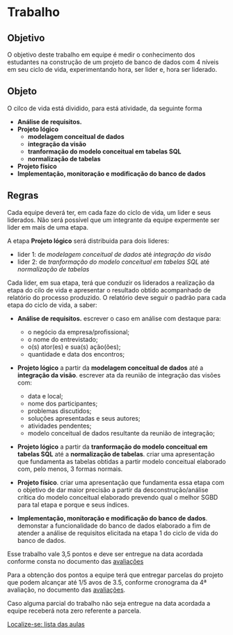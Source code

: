 # Trabalho

## Objetivo

O objetivo deste trabalho em equipe é medir o conhecimento dos estudantes na construção de um projeto de banco de dados com 4 níveis em seu ciclo de vida, experimentando hora, ser lider e, hora ser liderado.

## Objeto

O cilco de vida está dividido, para está atividade, da seguinte forma

- **Análise de requisitos.**
- **Projeto lógico**
    - **modelagem conceitual de dados**
    - **integração da visão**
    - **tranformação do modelo conceitual em tabelas SQL**    
    - **normalização de tabelas**
- **Projeto físico**
- **Implementação, monitoração e modificação do banco de dados**

## Regras

Cada equipe deverá ter, em cada faze do ciclo de vida, um lider e seus liderados. Não será possível que um integrante da equipe expermente ser lider em mais de uma etapa.

A etapa **Projeto lógico** será distribuida para dois lideres:

- lider 1: de *modelagem conceitual de dados* até *integração da visão*
- lider 2: de *tranformação do modelo conceitual em tabelas SQL* até *normalização de tabelas*

Cada lider, em sua etapa, terá que conduzir os liderados a realização da etapa do cilo de vida e apresentar o resultado obtido acompanhado de relatório do processo produzido.
O relatório deve seguir o padrão para cada etapa do ciclo de vida, a saber:

- **Análise de requisitos.** escrever o caso em análise com destaque para:
    - o negócio da empresa/profissional;
    - o nome do entrevistado;
    - o(s) ator(es) e sua(s) ação(ões);
    - quantidade e data dos encontros;

- **Projeto lógico** a partir da **modelagem conceitual de dados** até a **integração da visão**. escrever ata da reunião de integração das visões com:
    - data e local;
    - nome dos participantes;
    - problemas discutidos;
    - soluções apresentadas e seus autores;
    - atividades pendentes;
    - modelo conceitual de dados resultante da reunião de integração;

- **Projeto lógico** a partir da **tranformação do modelo conceitual em tabelas SQL** até a **normalização de tabelas**. criar uma apresentação que fundamenta as tabelas obtidas a partir modelo conceitual elaborado com, pelo menos, 3 formas normais.

- **Projeto físico**. criar uma apresentação que fundamenta essa etapa com o objetivo de dar maior precisão a partir da desconstrução/análise crítica do modelo conceitual elaborado prevendo qual o melhor SGBD para tal etapa e porque e seus índices.

- **Implementação, monitoração e modificação do banco de dados**. demonstar a funcionalidade do banco de dados elaborado a fim de atender a análise de requisitos elicitada na etapa 1 do ciclo de vida do banco de dados.

Esse trabalho vale 3,5 pontos e deve ser entregue na data acordada conforme consta no documento das [avaliações](https://github.com/tmenegaz/db_dendezeiros/blob/master/avaliacao.md#avaliação)

Para a obtenção dos pontos a equipe terá que entregar parcelas do projeto que podem alcançar até 1/5 avos de 3.5, conforme cronograma da 4ª avaliação, no documento das [avaliações](https://github.com/tmenegaz/db_dendezeiros/blob/master/avaliacao.md#avaliação).

Caso alguma parcial do trabalho não seja entregue na data acordada a equipe receberá nota zero referente a parcela.


[Localize-se: lista das aulas](https://github.com/tmenegaz/db_dendezeiros/blob/master/assunto/lista.md#lista-de-aulas)
